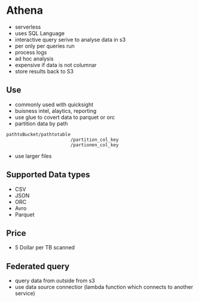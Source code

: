 # Athena
- serverless
- uses SQL Language
- interactive query serive to analyse data in s3
- per only per queries run
- process logs
- ad hoc analysis
- expensive if data is not columnar
- store results back to S3
## Use
- commonly used with quicksight
- buisness intel, alaytics, reporting
- use glue to covert data to parquet or orc
- partition data by path
```
pathtoBucket/pathtotable
                        /partition_col_key
                        /partionen_col_key
```
- use larger files
## Supported Data types
- CSV
- JSON
- ORC
- Avro
- Parquet
## Price
- 5 Dollar per TB scanned
## Federated query
- query data from outside from s3
- use data source connectior (lambda function which connects to another service)